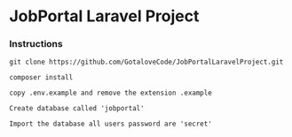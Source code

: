 # JobPortal Laravel Project

### Instructions

```git clone https://github.com/GotaloveCode/JobPortalLaravelProject.git```

```composer install```

```copy .env.example and remove the extension .example```

```Create database called 'jobportal'```

```Import the database all users password are 'secret'```

